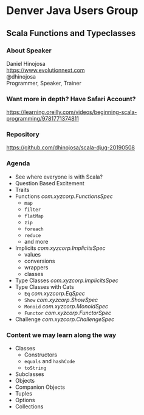 # Denver Java Users Group 
## Scala Functions and Typeclasses

### About Speaker

Daniel Hinojosa  
https://www.evolutionnext.com  
@dhinojosa  
Programmer, Speaker, Trainer  

### Want more in depth? Have Safari Account?

https://learning.oreilly.com/videos/beginning-scala-programming/9781771374811

### Repository

https://github.com/dhinojosa/scala-djug-20190508

### Agenda

* See where everyone is with Scala?
* Question Based Excitement
* Traits
* Functions _com.xyzcorp.FunctionsSpec_
    * `map`
    * `filter`
    * `flatMap`
    * `zip`
    * `foreach`
    * `reduce`
    * and more
* Implicits _com.xyzcorp.ImplicitsSpec_
    * values
    * conversions
    * wrappers
    * classes
* Type Classes *_com.xyzcorp.ImplicitsSpec_*
* Type Classes with Cats 
    * `Eq` _com.xyzcorp.EqSpec_
    * `Show` _com.xyzcorp.ShowSpec_
    * `Monoid` _com.xyzcorp.MonoidSpec_
    * `Functor` _com.xyzcorp.FunctorSpec_
* Challenge _com.xyzcorp.ChallengeSpec_

### Content we may learn along the way

* Classes
    * Constructors
    * `equals` and `hashCode`
    * `toString`
* Subclasses
* Objects
* Companion Objects
* Tuples
* Options
* Collections